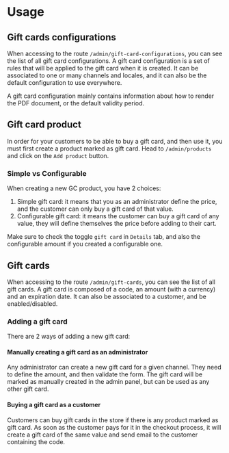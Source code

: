 # Usage

## Gift cards configurations

When accessing to the route `/admin/gift-card-configurations`, you can see the list of all gift card configurations.
A gift card configuration is a set of rules that will be applied to the gift card when it is created.
It can be associated to one or many channels and locales, and it can also be the default configuration to use everywhere.

A gift card configuration mainly contains information about how to render the PDF document, or the default validity period.

## Gift card product

In order for your customers to be able to buy a gift card, and then use it, you must first create a product marked as gift card.
Head to `/admin/products` and click on the `Add product` button.

### Simple vs Configurable

When creating a new GC product, you have 2 choices:
1. Simple gift card: it means that you as an administrator define the price, and the customer can only buy a gift card of that value.
2. Configurable gift card: it means the customer can buy a gift card of any value, they will define themselves the price before adding to their cart.

Make sure to check the toggle `gift card` in `Details` tab, and also the configurable amount if you created a configurable one.

## Gift cards

When accessing to the route `/admin/gift-cards`, you can see the list of all gift cards.
A gift card is composed of a code, an amount (with a currency) and an expiration date.
It can also be associated to a customer, and be enabled/disabled.

### Adding a gift card

There are 2 ways of adding a new gift card:

#### Manually creating a gift card as an administrator

Any administrator can create a new gift card for a given channel. They need to define the amount, and then validate the form.
The gift card will be marked as manually created in the admin panel, but can be used as any other gift card.

#### Buying a gift card as a customer

Customers can buy gift cards in the store if there is any product marked as gift card. As soon as the customer pays for it in the checkout process,
it will create a gift card of the same value and send email to the customer containing the code.

